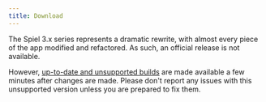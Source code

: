 ```yaml
---
title: Download
---
```


The Spiel 3.x series represents a dramatic rewrite, with almost every piece of the app modified and refactored. As such, an official release is not available.

However, [up-to-date and unsupported builds](https://thewordnerd.info/ci/job/spiel/lastSuccessfulBuild/artifact/target/) are made available a few minutes after changes are made. Please don't report any issues with this unsupported version unless you are prepared to fix them.

